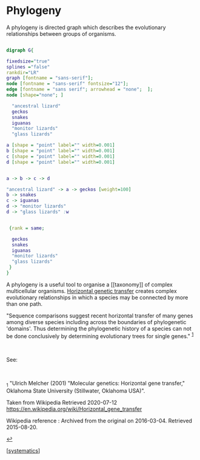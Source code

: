 # Phylogeny
A phylogeny is directed graph which describes the evolutionary relationships between groups of organisms.

```dot

digraph G{

fixedsize="true"
splines ="false"
rankdir="LR"
graph [fontname = "sans-serif"];
node [fontname = "sans-serif" fontsize="12"];
edge [fontname = "sans serif"; arrowhead = "none";  ];
node [shape="none"; ]

  "ancestral lizard" 
  geckos
  snakes
  iguanas
  "monitor lizards"
  "glass lizards"

a [shape = "point" label="" width=0.001]
b [shape = "point" label="" width=0.001]
c [shape = "point" label="" width=0.001]
d [shape = "point" label="" width=0.001]


a -> b -> c -> d 

"ancestral lizard" -> a -> geckos [weight=100]
b -> snakes
c -> iguanas
d -> "monitor lizards"
d -> "glass lizards" :w


 {rank = same; 

  geckos
  snakes
  iguanas
  "monitor lizards"
  "glass lizards"
 }
}

```

A phylogeny is a useful tool to organise a [[taxonomy]] of complex multicellular organisms. [Horizontal genetic transfer](horizontal-genetic-transfer.md) creates complex evolutionary relationships in which a species may be connected by more than one path. 

"Sequence comparisons suggest recent horizontal transfer of many genes among diverse species including across the boundaries of phylogenetic 'domains'. Thus determining the phylogenetic history of a species can not be done conclusively by determining evolutionary trees for single genes." <sup id="a1">[1](#f1)</sup>

<br>

See:

<br>




<sub id="f1">1</sub>
"Ulrich Melcher (2001) "Molecular genetics: Horizontal gene transfer," Oklahoma State University (Stillwater, Oklahoma USA)". 

Taken from Wikipedia Retrieved 2020-07-12 
https://en.wikipedia.org/wiki/Horizontal_gene_transfer 

Wikipedia reference :
Archived from the original on 2016-03-04. Retrieved 2015-08-20.

 [↩](#a1)


[[systematics]]

[systematics]: systematics.md











[//begin]: # "Autogenerated link references for markdown compatibility"
[systematics]: systematics "Systematics"
[//end]: # "Autogenerated link references"